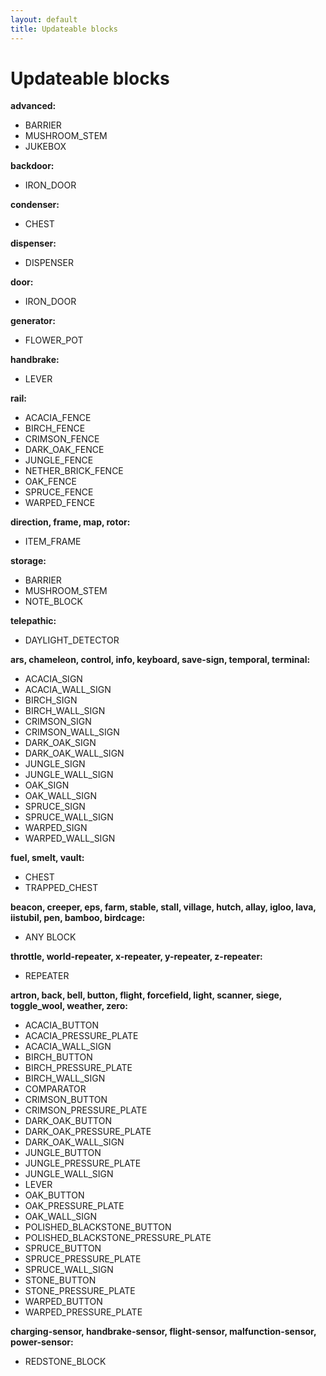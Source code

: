 ```yaml
---
layout: default
title: Updateable blocks
---
```


# Updateable blocks

**advanced:**

- BARRIER
- MUSHROOM_STEM
- JUKEBOX

**backdoor:**

- IRON_DOOR

**condenser:**

- CHEST

**dispenser:**

- DISPENSER

**door:**

- IRON_DOOR

**generator:**

- FLOWER_POT

**handbrake:**

- LEVER

**rail:**

- ACACIA_FENCE
- BIRCH_FENCE
- CRIMSON_FENCE
- DARK_OAK_FENCE
- JUNGLE_FENCE
- NETHER_BRICK_FENCE
- OAK_FENCE
- SPRUCE_FENCE
- WARPED_FENCE

**direction, frame, map, rotor:**

- ITEM_FRAME

**storage:**

- BARRIER
- MUSHROOM_STEM
- NOTE_BLOCK

**telepathic:**

- DAYLIGHT_DETECTOR

**ars, chameleon, control, info, keyboard, save-sign, temporal, terminal:**

- ACACIA_SIGN
- ACACIA_WALL_SIGN
- BIRCH_SIGN
- BIRCH_WALL_SIGN
- CRIMSON_SIGN
- CRIMSON_WALL_SIGN
- DARK_OAK_SIGN
- DARK_OAK_WALL_SIGN
- JUNGLE_SIGN
- JUNGLE_WALL_SIGN
- OAK_SIGN
- OAK_WALL_SIGN
- SPRUCE_SIGN
- SPRUCE_WALL_SIGN
- WARPED_SIGN
- WARPED_WALL_SIGN

**fuel, smelt, vault:**

- CHEST
- TRAPPED_CHEST

**beacon, creeper, eps, farm, stable, stall, village, hutch, allay, igloo, lava, iistubil, pen, bamboo, birdcage:**

- ANY BLOCK

**throttle, world-repeater, x-repeater, y-repeater, z-repeater:**

- REPEATER

**artron, back, bell, button, flight, forcefield, light, scanner, siege, toggle_wool, weather, zero:**

- ACACIA_BUTTON
- ACACIA_PRESSURE_PLATE
- ACACIA_WALL_SIGN
- BIRCH_BUTTON
- BIRCH_PRESSURE_PLATE
- BIRCH_WALL_SIGN
- COMPARATOR
- CRIMSON_BUTTON
- CRIMSON_PRESSURE_PLATE
- DARK_OAK_BUTTON
- DARK_OAK_PRESSURE_PLATE
- DARK_OAK_WALL_SIGN
- JUNGLE_BUTTON
- JUNGLE_PRESSURE_PLATE
- JUNGLE_WALL_SIGN
- LEVER
- OAK_BUTTON
- OAK_PRESSURE_PLATE
- OAK_WALL_SIGN
- POLISHED_BLACKSTONE_BUTTON
- POLISHED_BLACKSTONE_PRESSURE_PLATE
- SPRUCE_BUTTON
- SPRUCE_PRESSURE_PLATE
- SPRUCE_WALL_SIGN
- STONE_BUTTON
- STONE_PRESSURE_PLATE
- WARPED_BUTTON
- WARPED_PRESSURE_PLATE

**charging-sensor, handbrake-sensor, flight-sensor, malfunction-sensor, power-sensor:**

- REDSTONE_BLOCK
